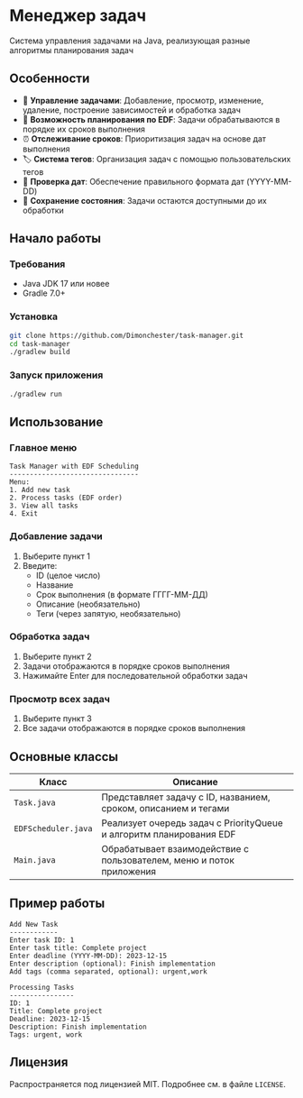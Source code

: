 # Менеджер задач



Система управления задачами на Java, реализующая разные алгоритмы планирования задач
## Особенности

- 📝 **Управление задачами**: Добавление, просмотр, изменение, удаление, построение зависимостей и обработка задач
- 🚀 **Возможность планирования по EDF**: Задачи обрабатываются в порядке их сроков выполнения
- ⏰ **Отслеживание сроков**: Приоритизация задач на основе дат выполнения
- 🏷️ **Система тегов**: Организация задач с помощью пользовательских тегов
- 📅 **Проверка дат**: Обеспечение правильного формата дат (YYYY-MM-DD)
- 🔄 **Сохранение состояния**: Задачи остаются доступными до их обработки

## Начало работы

### Требования

- Java JDK 17 или новее
- Gradle 7.0+

### Установка

```bash
git clone https://github.com/Dimonchester/task-manager.git
cd task-manager
./gradlew build
```

### Запуск приложения
```bash
./gradlew run
```

## Использование

### Главное меню
```
Task Manager with EDF Scheduling
--------------------------------
Menu:
1. Add new task
2. Process tasks (EDF order)
3. View all tasks
4. Exit
```

### Добавление задачи
1. Выберите пункт 1
2. Введите:
    - ID (целое число)
    - Название
    - Срок выполнения (в формате ГГГГ-ММ-ДД)
    - Описание (необязательно)
    - Теги (через запятую, необязательно)

### Обработка задач
1. Выберите пункт 2
2. Задачи отображаются в порядке сроков выполнения
3. Нажимайте Enter для последовательной обработки задач

### Просмотр всех задач
1. Выберите пункт 3
2. Все задачи отображаются в порядке сроков выполнения

## Основные классы

| Класс           | Описание                                                                 |
|-----------------|--------------------------------------------------------------------------|
| `Task.java`     | Представляет задачу с ID, названием, сроком, описанием и тегами         |
| `EDFScheduler.java` | Реализует очередь задач с PriorityQueue и алгоритм планирования EDF   |
| `Main.java`     | Обрабатывает взаимодействие с пользователем, меню и поток приложения    |

## Пример работы

```
Add New Task
------------
Enter task ID: 1
Enter task title: Complete project
Enter deadline (YYYY-MM-DD): 2023-12-15
Enter description (optional): Finish implementation
Add tags (comma separated, optional): urgent,work

Processing Tasks
----------------
ID: 1
Title: Complete project
Deadline: 2023-12-15
Description: Finish implementation
Tags: urgent, work
```

## Лицензия

Распространяется под лицензией MIT. Подробнее см. в файле `LICENSE`.